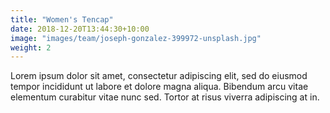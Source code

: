 ```yaml
---
title: "Women's Tencap"
date: 2018-12-20T13:44:30+10:00
image: "images/team/joseph-gonzalez-399972-unsplash.jpg"
weight: 2
---
```


Lorem ipsum dolor sit amet, consectetur adipiscing elit, sed do eiusmod tempor incididunt ut labore et dolore magna aliqua. Bibendum arcu vitae elementum curabitur vitae nunc sed. Tortor at risus viverra adipiscing at in.
